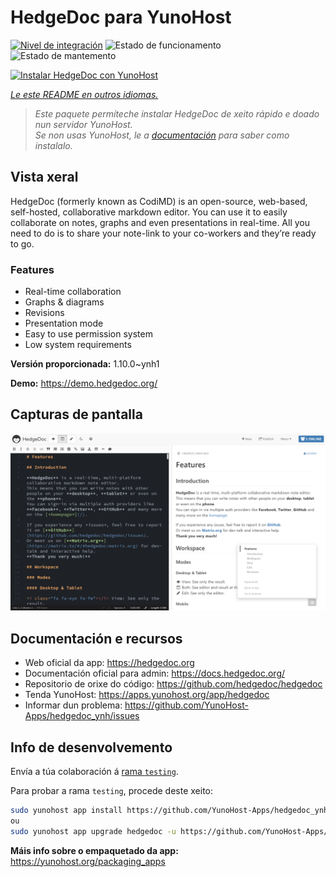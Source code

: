 <!--
NOTA: Este README foi creado automáticamente por <https://github.com/YunoHost/apps/tree/master/tools/readme_generator>
NON debe editarse manualmente.
-->

# HedgeDoc para YunoHost

[![Nivel de integración](https://apps.yunohost.org/badge/integration/hedgedoc)](https://ci-apps.yunohost.org/ci/apps/hedgedoc/)
![Estado de funcionamento](https://apps.yunohost.org/badge/state/hedgedoc)
![Estado de mantemento](https://apps.yunohost.org/badge/maintained/hedgedoc)

[![Instalar HedgeDoc con YunoHost](https://install-app.yunohost.org/install-with-yunohost.svg)](https://install-app.yunohost.org/?app=hedgedoc)

*[Le este README en outros idiomas.](./ALL_README.md)*

> *Este paquete permíteche instalar HedgeDoc de xeito rápido e doado nun servidor YunoHost.*  
> *Se non usas YunoHost, le a [documentación](https://yunohost.org/install) para saber como instalalo.*

## Vista xeral

HedgeDoc (formerly known as CodiMD) is an open-source, web-based, self-hosted, collaborative markdown editor.
You can use it to easily collaborate on notes, graphs and even presentations in real-time. All you need to do is to share your note-link to your co-workers and they’re ready to go.

### Features

- Real-time collaboration
- Graphs & diagrams
- Revisions
- Presentation mode
- Easy to use permission system
- Low system requirements


**Versión proporcionada:** 1.10.0~ynh1

**Demo:** <https://demo.hedgedoc.org/>

## Capturas de pantalla

![Captura de pantalla de HedgeDoc](./doc/screenshots/screenshot.png)

## Documentación e recursos

- Web oficial da app: <https://hedgedoc.org>
- Documentación oficial para admin: <https://docs.hedgedoc.org/>
- Repositorio de orixe do código: <https://github.com/hedgedoc/hedgedoc>
- Tenda YunoHost: <https://apps.yunohost.org/app/hedgedoc>
- Informar dun problema: <https://github.com/YunoHost-Apps/hedgedoc_ynh/issues>

## Info de desenvolvemento

Envía a túa colaboración á [rama `testing`](https://github.com/YunoHost-Apps/hedgedoc_ynh/tree/testing).

Para probar a rama `testing`, procede deste xeito:

```bash
sudo yunohost app install https://github.com/YunoHost-Apps/hedgedoc_ynh/tree/testing --debug
ou
sudo yunohost app upgrade hedgedoc -u https://github.com/YunoHost-Apps/hedgedoc_ynh/tree/testing --debug
```

**Máis info sobre o empaquetado da app:** <https://yunohost.org/packaging_apps>
